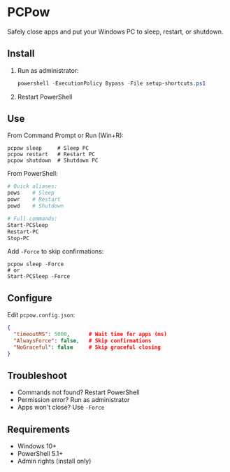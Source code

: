 # PCPow

Safely close apps and put your Windows PC to sleep, restart, or shutdown.

## Install

1. Run as administrator:
   ```powershell
   powershell -ExecutionPolicy Bypass -File setup-shortcuts.ps1
   ```
2. Restart PowerShell

## Use

From Command Prompt or Run (Win+R):
```
pcpow sleep     # Sleep PC
pcpow restart   # Restart PC
pcpow shutdown  # Shutdown PC
```

From PowerShell:
```powershell
# Quick aliases:
pows    # Sleep
powr    # Restart
powd    # Shutdown

# Full commands:
Start-PCSleep
Restart-PC
Stop-PC
```

Add `-Force` to skip confirmations:
```
pcpow sleep -Force
# or
Start-PCSleep -Force
```

## Configure

Edit `pcpow.config.json`:
```json
{
  "timeoutMS": 5000,      # Wait time for apps (ms)
  "AlwaysForce": false,   # Skip confirmations
  "NoGraceful": false     # Skip graceful closing
}
```

## Troubleshoot

- Commands not found? Restart PowerShell
- Permission error? Run as administrator
- Apps won't close? Use `-Force`

## Requirements

- Windows 10+
- PowerShell 5.1+
- Admin rights (install only) 
